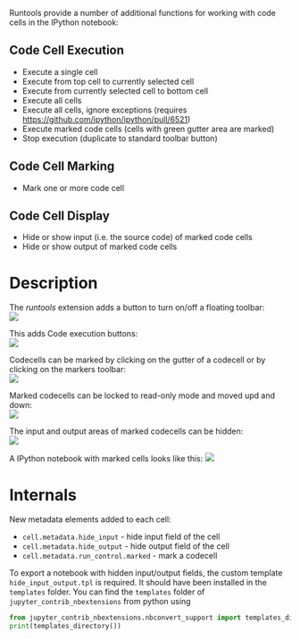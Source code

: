 Runtools provide a number of additional functions for working with code cells in the IPython notebook:


Code Cell Execution
-------------------

* Execute a single cell
* Execute from top cell to currently selected cell
* Execute from currently selected cell to bottom cell
* Execute all cells
* Execute all cells, ignore exceptions (requires https://github.com/ipython/ipython/pull/6521)
* Execute marked code cells (cells with green gutter area are marked)
* Stop execution (duplicate to standard toolbar button)


Code Cell Marking
-----------------

* Mark one or more code cell


Code Cell Display
-----------------

* Hide or show input (i.e. the source code) of marked code cells
* Hide or show output of marked code cells


Description
===========

The *runtools* extension adds a button to turn on/off a floating toolbar:   
![](icon.png)

This adds Code execution buttons:   
![](runtools_execute.png)

Codecells can be marked by clicking on the gutter of a codecell or by clicking on the markers toolbar:   
![](runtools_marker.png)

Marked codecells can be locked to read-only mode and moved upd and down:   
![](runtools_move_lock.png)

The input and output areas of marked codecells can be hidden:   
![](runtools_show_hide.png)

A IPython notebook with marked cells looks like this:
![](runtools_nb.png)


Internals
=========

New metadata elements added to each cell:
* `cell.metadata.hide_input` - hide input field of the cell
* `cell.metadata.hide_output` - hide output field of the cell
* `cell.metadata.run_control.marked` - mark a codecell

To export a notebook with hidden input/output fields, the custom template `hide_input_output.tpl` is required.
It should have been installed in the `templates` folder.
You can find the `templates` folder of `jupyter_contrib_nbextensions` from python using

```python
from jupyter_contrib_nbextensions.nbconvert_support import templates_directory
print(templates_directory())
```
